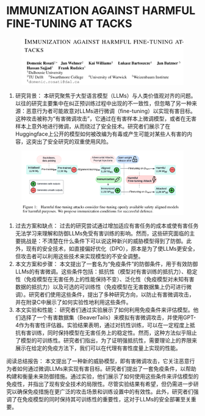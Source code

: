 # IMMUNIZATION AGAINST HARMFUL FINE-TUNING AT TACKS

<figure><img src="../.gitbook/assets/image (9) (1) (1) (1) (1) (1) (1) (1).png" alt=""><figcaption></figcaption></figure>

1. 研究背景： 本研究聚焦于大型语言模型（LLMs）与人类价值观对齐的问题。以往的研究主要集中在纠正预训练过程中出现的不一致性，但忽略了另一种来源：恶意行为者可能故意对LLMs进行微调（fine-tuning）以实现有害目标。这种攻击被称为“有害微调攻击”，它通过在有害样本上微调模型，或者在无害样本上意外地进行微调，从而绕过了安全技术。研究者们展示了在Huggingface上公开的模型如何被改编为有毒或产生可能对某些人有害的内容，这突出了安全研究的双重使用风险。



<figure><img src="../.gitbook/assets/image (10) (1) (1) (1) (1) (1) (1) (1).png" alt=""><figcaption></figcaption></figure>

1. 过去方案和缺点： 过去的研究尝试通过增加适应有害任务的成本或使有害任务无法学习来理解和防御LLMs免受有害训练的影响。然而，这些研究面临的主要挑战是：不清楚在什么条件下可以说这种新兴的威胁模型得到了防御。此外，现有的安全技术，如直接偏好优化（DPO），原本是为了使LLMs更安全，但攻击者可以利用这些技术来实现模型的不安全调整。
2. 本文方案和步骤： 本文提出了一套名为“免疫条件”的防御条件，用于有效防御LLMs的有害微调。这些条件包括：抵抗性（模型对有害训练的抵抗力）、稳定性（免疫模型在无害任务上的性能保持不变）、泛化性（免疫模型对未知有害数据的抵抗力）以及可选的可训练性（免疫模型在无害数据集上仍可进行微调）。研究者们使用这些条件，提出了多种研究方向，以防止有害微调攻击，并在附录C中展示了如何实验性地利用这些条件。
3. 本文实验和性能： 研究者们通过实验展示了如何利用免疫条件来评估模型。他们选择了一个有害数据集（BeaverTails）来模拟有害微调攻击，并使用GPT-4作为有害性评估器。实验结果表明，通过对抗性训练，可以在一定程度上抵抗有害训练，同时保持模型在无害任务上的稳定性。然而，这种方法似乎阻止了模型的可训练性。研究者们指出，为了证明强抵抗性，需要理论上的界限来展示在给定的免疫方法下，我们可以在代理有害性度量上实现的性能。

阅读总结报告： 本文提出了一种新的威胁模型，即有害微调攻击，它关注恶意行为者如何通过微调LLMs来实现有害目标。研究者们提出了一套免疫条件，以帮助构建和衡量未来防御措施。通过实验，他们展示了如何使用这些条件来评估模型的免疫性，并指出了现有安全技术的局限性。尽管实验结果有希望，但仍需进一步研究以确保免疫措施在更广泛的攻击场景和训练设置中的有效性。此外，研究者们强调了在免疫模型的同时保持其可训练性的重要性，这对于LLMs的安全部署至关重要。
